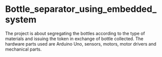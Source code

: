 # Bottle_separator_using_embedded_system
The project is about segregating the bottles according to the type of materials and issuing the token in exchange of bottle collected.
The hardware parts used are Arduino Uno, sensors, motors, motor drivers and mechanical parts.
